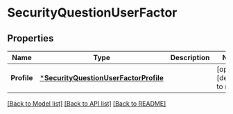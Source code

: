 # SecurityQuestionUserFactor

## Properties
Name | Type | Description | Notes
------------ | ------------- | ------------- | -------------
**Profile** | [***SecurityQuestionUserFactorProfile**](SecurityQuestionUserFactorProfile.md) |  | [optional] [default to null]

[[Back to Model list]](../README.md#documentation-for-models) [[Back to API list]](../README.md#documentation-for-api-endpoints) [[Back to README]](../README.md)

